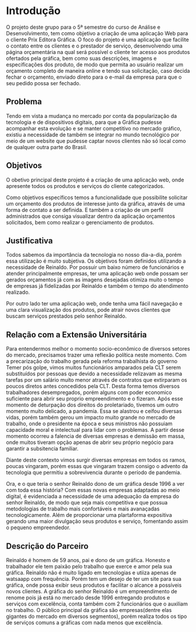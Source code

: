 # Introdução

O projeto deste grupo para o 5ª semestre do curso de Análise e Desenvolvimento, tem como objetivo a criação de uma aplicação Web para o cliente Prix Editora Gráfica. O foco do projeto é uma aplicação que facilite o contato entre os clientes e o prestador de serviço, desenvolvendo uma página orçamentária na qual será possível o cliente ter acesso aos produtos ofertados pela gráfica, bem como suas descrições, imagens e especificações dos produto, de modo que permita ao usuário realizar um orçamento completo de maneira online e tendo sua solicitação, caso decida fechar o orçamento, enviado direto para o e-mail da empresa para que o seu pedido possa ser fechado.

## Problema
Tendo em vista a mudança no mercado por conta da popularização da tecnologia e de dispositivos digitais, para que a Gráfica pudesse acompanhar esta evolução e se manter competitivo no mercado gráfico, existiu a necessidade de também se integrar no mundo tecnológico por meio de um website que pudesse captar novos clientes não só local como de qualquer outra parte do Brasil. 

## Objetivos

O obetivo principal deste projeto é a criação de uma aplicação web, onde apresente todos os produtos e serviços do cliente categorizados.

Como objetivos específicos temos a funcionalidade que possibilite solicitar um orçamento dos produtos de interesse junto da gráfica, através de uma forma de contato a ser definida. E também a criação de um perfil administrados que consiga visualizar dentro da aplicação orçamentos solicitados, bem como realizar o gerenciamento de produtos.

## Justificativa

Todos sabemos da importância da tecnologia no nosso dia-a-dia, porém essa utilização é muito subjetiva. Os objetivos foram definidos utilizando a necessidade de Reinaldo.
Por possuir um baixo número de funcionários e atender principalmente empresas, ter uma aplicação web onde possam ser gerados orçamentos já com as imagens desejadas otimiza muito o tempo de empresas já fidelizadas por Reinaldo e também o tempo do atendimento realizado.

Por outro lado ter uma aplicação web, onde tenha uma fácil navegação e uma clara visualização dos produtos, pode atrair novos clientes que buscam serviços prestados pelo senhor Reinaldo.

## Relação com a Extensão Universitária

Para entendermos melhor o momento socio-econômico de diversos setores do mercado, precisamos trazer uma reflexão política neste momento.
Com a precarização do trabalho gerada pela reforma trabalhista do governo Temer pós golpe, vimos muitos funcionários amparados pela CLT serem substituídos por pessoas que devido a necessidade relizavam as mesma tarefas por um salário muito menor através de contratos que extirparam os poucos diretos antes concedidos pela CLT. Desta forma temos diversos trabalhadores desempregados, porém alguns com poder economico suficiente para abrir seu proprio empreendimento e o fizeram.
Após esse momento de deturpação dos direitos do proletariado, tivemos um outro momento muito delicado, a pandemia. Essa se alastrou e ceifou diversas vidas, porém também gerou um impacto muito grande no mercado de trabalho, onde o presidente na época e seus ministros não possuiam capacidade moral e intelectual para lidar com o problemas. A partir desse momento ocorreu a falencia de diversas empresas e demissão em massa, onde muitos tiveram opção apenas de abrir seu próprio negócio para garantir a subsitencia familiar.

Diante deste contexto vimos surgir diversas empresas em todos os ramos, poucas vingaram, porém essas que vingaram trazem consigo o advento da tecnologia que permitiu a sobrevivencia durante o período de pandemia.

Ora, e o que teria o senhor Reinaldo dono de um gráfica desde 1996 a ver com toda essa história?
Com essas novas empresas adaptadas ao meio digital, é evidenciada a necessidade de uma adequação da empresa do senhor Reinaldo, de modo que seja mais competitiva e que possua metodologias de trabalho mais confortáveis e mais avanaçadas tecnologicamente. Além de proporcionar uma plartaforma expositiva gerando uma maior divulgação seus produtos e serviço, fomentando assim o pequeno empreendedor.
 
## Descrição do Parceiro

Reinaldo é homem de 59 anos, pai e dono de um gráfica. Honesto e trabalhador ele tem paixão pelo trabalho que exerce e amor pela sua gráfica.
Reinaldo não é muito ligado em tecnologias e utiiza apenas de watsaapp com frequência. Porém tem um desejo de ter um site para sua gráfica, onde possa exibir seus produtos e facilitar o alcance a possíveis novos clientes.
A gráfica do senhor Reinaldo é um empreendimento de renome pois já está no mercado desde 1996 entregando produtos e serviços com excelência, conta também com 2 funcionários que o auxiliam no trabalho. O público principal da gráfica são empresas(dentre elas gigantes do mercado em diversos segmentos), porém realiza todos os tipo de serviços comuns a gráficas com nada menos que excelência.
